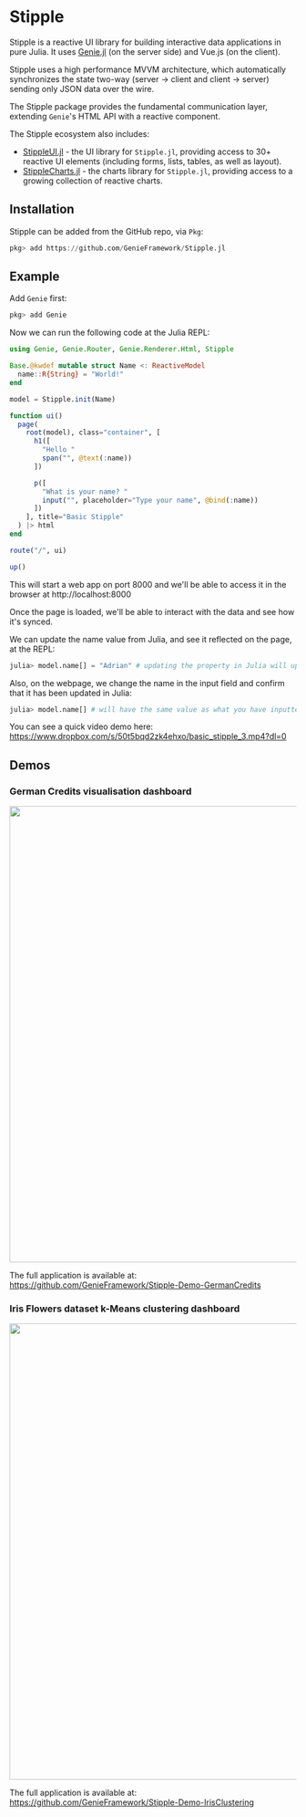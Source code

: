 # Stipple

Stipple is a reactive UI library for building interactive data applications in pure Julia.
It uses [Genie.jl]((https://github.com/GenieFramework/Genie.jl)) (on the server side) and Vue.js (on the client).

Stipple uses a high performance MVVM architecture, which automatically synchronizes the state two-way
(server -> client and client -> server) sending only JSON data over the wire.

The Stipple package provides the fundamental communication layer, extending `Genie`'s HTML API with a reactive component.

The Stipple ecosystem also includes:

* [StippleUI.jl](https://github.com/GenieFramework/StippleUI.jl) - the UI library for `Stipple.jl`, providing access to 30+ reactive UI elements (including forms, lists, tables, as well as layout).
* [StippleCharts.jl](https://github.com/GenieFramework/StippleCharts.jl) - the  charts library for `Stipple.jl`, providing access to a growing collection of reactive charts.

## Installation

Stipple can be added from the GitHub repo, via `Pkg`:
```julia
pkg> add https://github.com/GenieFramework/Stipple.jl
```

## Example

Add `Genie` first:
```julia
pkg> add Genie
```

Now we can run the following code at the Julia REPL:

```julia
using Genie, Genie.Router, Genie.Renderer.Html, Stipple

Base.@kwdef mutable struct Name <: ReactiveModel
  name::R{String} = "World!"
end

model = Stipple.init(Name)

function ui()
  page(
    root(model), class="container", [
      h1([
        "Hello "
        span("", @text(:name))
      ])

      p([
        "What is your name? "
        input("", placeholder="Type your name", @bind(:name))
      ])
    ], title="Basic Stipple"
  ) |> html
end

route("/", ui)

up()
```

This will start a web app on port 8000 and we'll be able to access it in the browser at http://localhost:8000

Once the page is loaded, we'll be able to interact with the data and see how it's synced.

We can update the name value from Julia, and see it reflected on the page, at the REPL:
```julia
julia> model.name[] = "Adrian" # updating the property in Julia will update the values on the front
```

Also, on the webpage, we change the name in the input field and confirm that it has been updated in Julia:
```julia
julia> model.name[] # will have the same value as what you have inputted on the web page
```

You can see a quick video demo here:
<https://www.dropbox.com/s/50t5bqd2zk4ehxo/basic_stipple_3.mp4?dl=0>

## Demos

### German Credits visualisation dashboard

<img src="https://www.dropbox.com/s/gsaqbuxvbqfk049/Screenshot_German_Credits.png" width=800>

The full application is available at:
<https://github.com/GenieFramework/Stipple-Demo-GermanCredits>

### Iris Flowers dataset k-Means clustering dashboard

<img src="https://www.dropbox.com/s/hkyahy8gmv4lae9/Screenshot_Iris_Data_K-Means_Clustering.png" width=800>

The full application is available at:
<https://github.com/GenieFramework/Stipple-Demo-IrisClustering>
